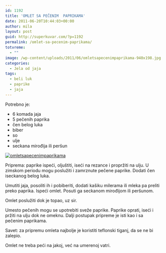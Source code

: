 ```yaml
---
id: 1192
title: 'OMLET SA PEČENIM  PAPRIKAMA'
date: 2011-06-20T10:44:03+00:00
author: mila
layout: post
guid: http://superkuvar.com/?p=1192
permalink: /omlet-sa-pecenim-paprikama/
totvreme:
  - ""
image: /wp-content/uploads/2011/06/omletsapecenimpaprikama-940x198.jpg
categories:
  - Jela od jaja
tags:
  - beli luk
  - paprike
  - jaja
---
```

Potrebno je:

  * 6 komada jaja
  * 5 pečenih paprika
  * čen belog luka
  * biber
  * so
  * ulje
  * seckana mirođija ili peršun

[<img class="alignnone size-medium wp-image-8901" src="/wp-content/uploads/2011/06/omletsapecenimpaprikama-300x225.jpg" alt="omletsapecenimpaprikama" width="300" height="225" srcset="http://localhost/superkuvar/wp-content/uploads/2011/06/omletsapecenimpaprikama-300x225.jpg 300w, http://localhost/superkuvar/wp-content/uploads/2011/06/omletsapecenimpaprikama-1024x768.jpg 1024w" sizes="(max-width: 300px) 100vw, 300px" />](/wp-content/uploads/2011/06/omletsapecenimpaprikama.jpg)

Priprema: paprike ispeći, oljuštiti, iseći na rezance i propržiti na ulju. U zimskom periodu mogu poslužiti i zamrznute pečene paprike. Dodati čen iseckanog belog luka.

Umutiti jaja, posoliti ih i pobiberiti, dodati kašiku milerama ili mleka pa preliti preko paprika. Ispeći omlet. Posuti ga seckanom mirođijom ili peršunom.

Omlet poslužiti dok je topao, uz sir.

Umesto pečenih mogu se upotrebiti sveže paprike. Paprike oprati, iseći i pržiti na ulju dok ne omeknu. Dalji postupak pripreme je isti kao i sa pečenim paprikama.

Savet: za pripremu omleta najbolje je koristiti teflonski tiganj, da se ne bi zalepio.

Omlet ne treba peći na jakoj, već na umerenoj vatri.

&nbsp;
